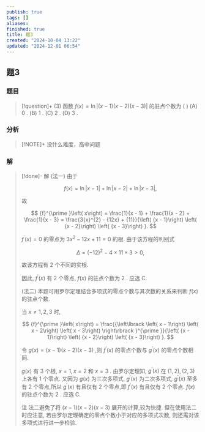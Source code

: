 ```yaml
---
publish: true
tags: []
aliases: 
finished: true
title: 题3
created: "2024-10-04 13:22"
updated: "2024-12-01 06:54"
---
```

## 题3
### 题目
> [!question]+
> (3) 函数 $f\left( x\right)  = \ln \left| {\left( {x - 1}\right) \left( {x - 2}\right) \left( {x - 3}\right) }\right|$ 的驻点个数为 ( )
> (A) 0 . (B) 1 . (C) 2 . (D) 3 .
### 分析
> [!NOTE]+
> 没什么难度，高中问题
### 解
> [!done]-
> 解 (法一) 由于
> 
> $$
> f\left( x\right)  = \ln \left| {x - 1}\right|  + \ln \left| {x - 2}\right|  + \ln \left| {x - 3}\right| ,
> $$
> 
> 故
> 
> $$
> {f}^{\prime }\left( x\right)  = \frac{1}{x - 1} + \frac{1}{x - 2} + \frac{1}{x - 3} = \frac{3{x}^{2} - {12x} + {11}}{\left( {x - 1}\right) \left( {x - 2}\right) \left( {x - 3}\right) }.
> $$
> 
> ${f}^{\prime }\left( x\right)  = 0$ 的零点为 $3{x}^{2} - {12x} + {11} = 0$ 的根. 由于该方程的判别式
> 
> $$
> \Delta  = {\left( -{12}\right) }^{2} - 4 \times  {11} \times  3 > 0,
> $$
> 
> 故该方程有 2 个不同的实根.
> 
> 因此, ${f}^{\prime }\left( x\right)$ 有 2 个零点, $f\left( x\right)$ 的驻点个数为 2 . 应选 C.
> 
> (法二) 本题可用罗尔定理结合多项式的零点个数与其次数的关系来判断 $f\left( x\right)$ 的驻点个数.
> 
> 当 $x \neq  1,2,3$ 时,
> 
> $$
> {f}^{\prime }\left( x\right)  = \frac{{\left\lbrack  \left( x - 1\right) \left( x - 2\right) \left( x - 3\right) \right\rbrack  }^{\prime }}{\left( {x - 1}\right) \left( {x - 2}\right) \left( {x - 3}\right) }.
> $$
> 
> 令 $g\left( x\right)  = \left( {x - 1}\right) \left( {x - 2}\right) \left( {x - 3}\right)$ ,则 ${f}^{\prime }\left( x\right)$ 的零点个数与 ${g}^{\prime }\left( x\right)$ 的零点个数相同.
> 
> $g\left( x\right)$ 有 3 个根, $x = 1,x = 2$ 和 $x = 3$ . 由罗尔定理知, ${g}^{\prime }\left( x\right)$ 在 $\left( {1,2}\right) ,\left( {2,3}\right)$ 上各有 1 个零点. 又因为 $g\left( x\right)$ 为三次多项式, ${g}^{\prime }\left( x\right)$ 为二次多项式, ${g}^{\prime }\left( x\right)$ 至多有 2 个零点,所以 ${g}^{\prime }\left( x\right)$ 有且仅有 2 个零点,即 ${f}^{\prime }\left( x\right)$ 有且仅有 2 个零点. $f\left( x\right)$ 的驻点个数为 2 . 应选 C.
> 
> 注 法二避免了将 $\left( {x - 1}\right) \left( {x - 2}\right) \left( {x - 3}\right)$ 展开的计算,较为快捷. 但在使用法二时应注意, 若由罗尔定理确定的零点个数小于对应的多项式次数, 则还需对该多项式进行进一步检验.